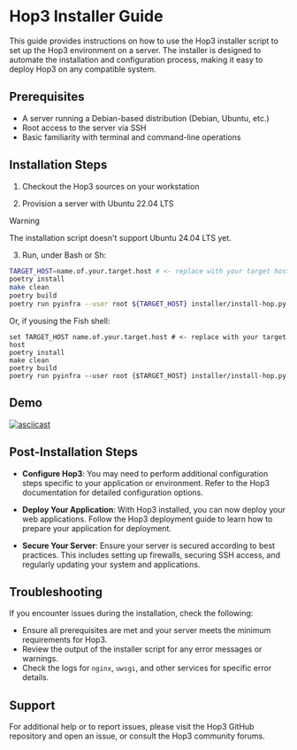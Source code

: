 # Hop3 Installer Guide

This guide provides instructions on how to use the Hop3 installer script to set up the Hop3 environment on a server. The installer is designed to automate the installation and configuration process, making it easy to deploy Hop3 on any compatible system.

## Prerequisites

- A server running a Debian-based distribution (Debian, Ubuntu, etc.)
- Root access to the server via SSH
- Basic familiarity with terminal and command-line operations

## Installation Steps

1. Checkout the Hop3 sources on your workstation

2. Provision a server with Ubuntu 22.04 LTS

> [!WARNING]
> The installation script doesn't support Ubuntu 24.04 LTS yet.

3. Run, under Bash or Sh:

```bash
TARGET_HOST=name.of.your.target.host # <- replace with your target host
poetry install
make clean
poetry build
poetry run pyinfra --user root ${TARGET_HOST} installer/install-hop.py
```

Or, if yousing the Fish shell:

```fish
set TARGET_HOST name.of.your.target.host # <- replace with your target host
poetry install
make clean
poetry build
poetry run pyinfra --user root {$TARGET_HOST} installer/install-hop.py
```

## Demo

[![asciicast](https://asciinema.org/a/EyYlupPqQvY2ET0vTVkVpN5t3.svg)](https://asciinema.org/a/EyYlupPqQvY2ET0vTVkVpN5t3)


## Post-Installation Steps

- **Configure Hop3**: You may need to perform additional configuration steps specific to your application or environment. Refer to the Hop3 documentation for detailed configuration options.

- **Deploy Your Application**: With Hop3 installed, you can now deploy your web applications. Follow the Hop3 deployment guide to learn how to prepare your application for deployment.

- **Secure Your Server**: Ensure your server is secured according to best practices. This includes setting up firewalls,
  securing SSH access, and regularly updating your system and applications.

## Troubleshooting

If you encounter issues during the installation, check the following:

- Ensure all prerequisites are met and your server meets the minimum requirements for Hop3.
- Review the output of the installer script for any error messages or warnings.
- Check the logs for `nginx`, `uwsgi`, and other services for specific error details.

## Support

For additional help or to report issues, please visit the Hop3 GitHub repository and open an issue, or consult the Hop3 community forums.
